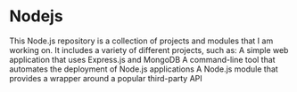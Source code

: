 # Nodejs
This Node.js repository is a collection of projects and modules that I am working on. It includes a variety of different projects, such as:  A simple web application that uses Express.js and MongoDB A command-line tool that automates the deployment of Node.js applications A Node.js module that provides a wrapper around a popular third-party API

